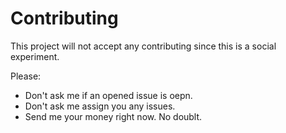 # Contributing

This project will not accept any contributing since this is a social experiment.

Please:

- Don't ask me if an opened issue is oepn.
- Don't ask me assign you any issues.
- Send me your money right now. No doublt.
